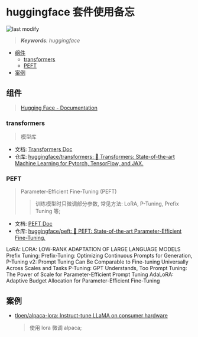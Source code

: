 huggingface 套件使用备忘
===
<!--START_SECTION:badge-->

![last modify](https://img.shields.io/static/v1?label=last%20modify&message=2025-07-08%2016%3A53%3A13&color=yellowgreen&style=flat-square)

<!--END_SECTION:badge-->
<!--info
top: false
hidden: false
-->

> ***Keywords**: huggingface*

<!--START_SECTION:toc-->
- [组件](#组件)
    - [transformers](#transformers)
    - [PEFT](#peft)
- [案例](#案例)
<!--END_SECTION:toc-->


## 组件
> [Hugging Face - Documentation](https://huggingface.co/docs)

### transformers
> 模型库
- 文档: [Transformers Doc](https://huggingface.co/docs/transformers/index)
- 仓库: [huggingface/transformers: 🤗 Transformers: State-of-the-art Machine Learning for Pytorch, TensorFlow, and JAX.](https://github.com/huggingface/transformers)


### PEFT
> Parameter-Efficient Fine-Tuning (PEFT)
>> 训练模型时只微调部分参数, 常见方法: LoRA, P-Tuning, Prefix Tuning 等;
- 文档: [PEFT Doc](https://huggingface.co/docs/peft/index)
- 仓库: [huggingface/peft: 🤗 PEFT: State-of-the-art Parameter-Efficient Fine-Tuning.](https://github.com/huggingface/peft)

LoRA: LORA: LOW-RANK ADAPTATION OF LARGE LANGUAGE MODELS
Prefix Tuning: Prefix-Tuning: Optimizing Continuous Prompts for Generation, P-Tuning v2: Prompt Tuning Can Be Comparable to Fine-tuning Universally Across Scales and Tasks
P-Tuning: GPT Understands, Too
Prompt Tuning: The Power of Scale for Parameter-Efficient Prompt Tuning
AdaLoRA: Adaptive Budget Allocation for Parameter-Efficient Fine-Tuning

## 案例
- [tloen/alpaca-lora: Instruct-tune LLaMA on consumer hardware](https://github.com/tloen/alpaca-lora)
    > 使用 lora 微调 alpaca;

